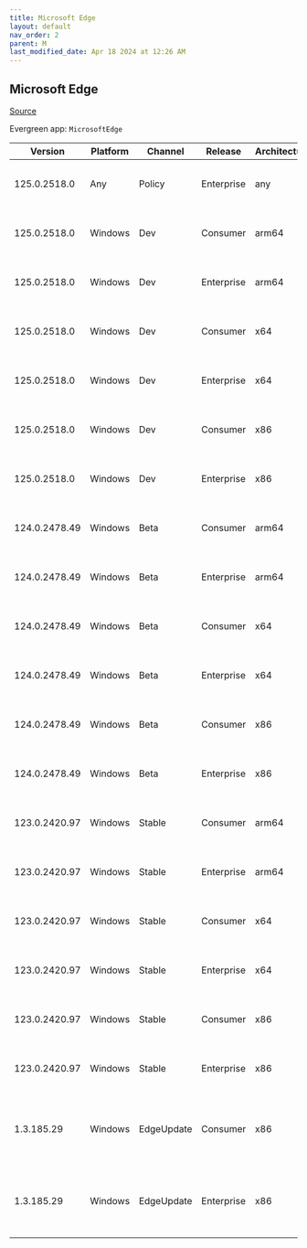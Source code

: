 ```yaml
---
title: Microsoft Edge
layout: default
nav_order: 2
parent: M
last_modified_date: Apr 18 2024 at 12:26 AM
---
```


## Microsoft Edge

[Source](https://www.microsoft.com/edge)

Evergreen app: `MicrosoftEdge`

| Version       | Platform | Channel    | Release    | Architecture | Hash                                                             | URI                                                                                                                                                                                                                                                                                                                      |
| ------------- | -------- | ---------- | ---------- | ------------ | ---------------------------------------------------------------- | ------------------------------------------------------------------------------------------------------------------------------------------------------------------------------------------------------------------------------------------------------------------------------------------------------------------------ |
| 125.0.2518.0  | Any      | Policy     | Enterprise | any          | BA1D240014BFC666F6C80F2A48D561F36CFCFD5099D95DA83EE086A781131D3B | [https://msedge.sf.dl.delivery.mp.microsoft.com/filestreamingservice/files/95c26a2c-ebf0-4a01-8455-a3390cfe495b/MicrosoftEdgePolicyTemplates.cab](https://msedge.sf.dl.delivery.mp.microsoft.com/filestreamingservice/files/95c26a2c-ebf0-4a01-8455-a3390cfe495b/MicrosoftEdgePolicyTemplates.cab)                       |
| 125.0.2518.0  | Windows  | Dev        | Consumer   | arm64        | AA24E3A273760A2E2D438E256019F85B0C82E3085897BCBB617526A805FD32AE | [https://msedge.sf.dl.delivery.mp.microsoft.com/filestreamingservice/files/d6b9f8a4-ad18-4b26-8212-66ff5430aa2b/MicrosoftEdgeDevEnterpriseARM64.msi](https://msedge.sf.dl.delivery.mp.microsoft.com/filestreamingservice/files/d6b9f8a4-ad18-4b26-8212-66ff5430aa2b/MicrosoftEdgeDevEnterpriseARM64.msi)                 |
| 125.0.2518.0  | Windows  | Dev        | Enterprise | arm64        | AA24E3A273760A2E2D438E256019F85B0C82E3085897BCBB617526A805FD32AE | [https://msedge.sf.dl.delivery.mp.microsoft.com/filestreamingservice/files/d6b9f8a4-ad18-4b26-8212-66ff5430aa2b/MicrosoftEdgeDevEnterpriseARM64.msi](https://msedge.sf.dl.delivery.mp.microsoft.com/filestreamingservice/files/d6b9f8a4-ad18-4b26-8212-66ff5430aa2b/MicrosoftEdgeDevEnterpriseARM64.msi)                 |
| 125.0.2518.0  | Windows  | Dev        | Consumer   | x64          | EE739DB76B50064E38CEA65413CAB1BD23F5FF81A4D0915D930DE83A097A3326 | [https://msedge.sf.dl.delivery.mp.microsoft.com/filestreamingservice/files/4fb634c7-5503-4fa8-b028-7d7b9483fd58/MicrosoftEdgeDevEnterpriseX64.msi](https://msedge.sf.dl.delivery.mp.microsoft.com/filestreamingservice/files/4fb634c7-5503-4fa8-b028-7d7b9483fd58/MicrosoftEdgeDevEnterpriseX64.msi)                     |
| 125.0.2518.0  | Windows  | Dev        | Enterprise | x64          | EE739DB76B50064E38CEA65413CAB1BD23F5FF81A4D0915D930DE83A097A3326 | [https://msedge.sf.dl.delivery.mp.microsoft.com/filestreamingservice/files/4fb634c7-5503-4fa8-b028-7d7b9483fd58/MicrosoftEdgeDevEnterpriseX64.msi](https://msedge.sf.dl.delivery.mp.microsoft.com/filestreamingservice/files/4fb634c7-5503-4fa8-b028-7d7b9483fd58/MicrosoftEdgeDevEnterpriseX64.msi)                     |
| 125.0.2518.0  | Windows  | Dev        | Consumer   | x86          | D90DD2C284B7A7B7CF37ADD78A96C246E121E4D245873769F82B80806B6E5CA1 | [https://msedge.sf.dl.delivery.mp.microsoft.com/filestreamingservice/files/7ee29800-082f-41de-bf78-67aba5b9cd14/MicrosoftEdgeDevEnterpriseX86.msi](https://msedge.sf.dl.delivery.mp.microsoft.com/filestreamingservice/files/7ee29800-082f-41de-bf78-67aba5b9cd14/MicrosoftEdgeDevEnterpriseX86.msi)                     |
| 125.0.2518.0  | Windows  | Dev        | Enterprise | x86          | D90DD2C284B7A7B7CF37ADD78A96C246E121E4D245873769F82B80806B6E5CA1 | [https://msedge.sf.dl.delivery.mp.microsoft.com/filestreamingservice/files/7ee29800-082f-41de-bf78-67aba5b9cd14/MicrosoftEdgeDevEnterpriseX86.msi](https://msedge.sf.dl.delivery.mp.microsoft.com/filestreamingservice/files/7ee29800-082f-41de-bf78-67aba5b9cd14/MicrosoftEdgeDevEnterpriseX86.msi)                     |
| 124.0.2478.49 | Windows  | Beta       | Consumer   | arm64        | BCE5C2FB12FEB6C08E94339B081C33DCA18E5E00F2DCAB67EF45D40E42E7CD1F | [https://msedge.sf.dl.delivery.mp.microsoft.com/filestreamingservice/files/ba84fa70-b263-43ed-b670-fbe14fff6fe3/MicrosoftEdgeBetaEnterpriseARM64.msi](https://msedge.sf.dl.delivery.mp.microsoft.com/filestreamingservice/files/ba84fa70-b263-43ed-b670-fbe14fff6fe3/MicrosoftEdgeBetaEnterpriseARM64.msi)               |
| 124.0.2478.49 | Windows  | Beta       | Enterprise | arm64        | BCE5C2FB12FEB6C08E94339B081C33DCA18E5E00F2DCAB67EF45D40E42E7CD1F | [https://msedge.sf.dl.delivery.mp.microsoft.com/filestreamingservice/files/ba84fa70-b263-43ed-b670-fbe14fff6fe3/MicrosoftEdgeBetaEnterpriseARM64.msi](https://msedge.sf.dl.delivery.mp.microsoft.com/filestreamingservice/files/ba84fa70-b263-43ed-b670-fbe14fff6fe3/MicrosoftEdgeBetaEnterpriseARM64.msi)               |
| 124.0.2478.49 | Windows  | Beta       | Consumer   | x64          | B5FD03528FFC631FDBB311DB447FBF792F09EEC2F35239DC0C7FF84F0F7105E1 | [https://msedge.sf.dl.delivery.mp.microsoft.com/filestreamingservice/files/fe498d63-e253-4418-aab0-b0344c5b04d1/MicrosoftEdgeBetaEnterpriseX64.msi](https://msedge.sf.dl.delivery.mp.microsoft.com/filestreamingservice/files/fe498d63-e253-4418-aab0-b0344c5b04d1/MicrosoftEdgeBetaEnterpriseX64.msi)                   |
| 124.0.2478.49 | Windows  | Beta       | Enterprise | x64          | B5FD03528FFC631FDBB311DB447FBF792F09EEC2F35239DC0C7FF84F0F7105E1 | [https://msedge.sf.dl.delivery.mp.microsoft.com/filestreamingservice/files/fe498d63-e253-4418-aab0-b0344c5b04d1/MicrosoftEdgeBetaEnterpriseX64.msi](https://msedge.sf.dl.delivery.mp.microsoft.com/filestreamingservice/files/fe498d63-e253-4418-aab0-b0344c5b04d1/MicrosoftEdgeBetaEnterpriseX64.msi)                   |
| 124.0.2478.49 | Windows  | Beta       | Consumer   | x86          | FE348AAAD661B3363442D7D51313E5790BCE8AC5B751EC015D0AB2A770214E04 | [https://msedge.sf.dl.delivery.mp.microsoft.com/filestreamingservice/files/8e8cd033-ec13-4ceb-9050-e579c1c38d2e/MicrosoftEdgeBetaEnterpriseX86.msi](https://msedge.sf.dl.delivery.mp.microsoft.com/filestreamingservice/files/8e8cd033-ec13-4ceb-9050-e579c1c38d2e/MicrosoftEdgeBetaEnterpriseX86.msi)                   |
| 124.0.2478.49 | Windows  | Beta       | Enterprise | x86          | FE348AAAD661B3363442D7D51313E5790BCE8AC5B751EC015D0AB2A770214E04 | [https://msedge.sf.dl.delivery.mp.microsoft.com/filestreamingservice/files/8e8cd033-ec13-4ceb-9050-e579c1c38d2e/MicrosoftEdgeBetaEnterpriseX86.msi](https://msedge.sf.dl.delivery.mp.microsoft.com/filestreamingservice/files/8e8cd033-ec13-4ceb-9050-e579c1c38d2e/MicrosoftEdgeBetaEnterpriseX86.msi)                   |
| 123.0.2420.97 | Windows  | Stable     | Consumer   | arm64        | 7F74D1AF33FE885C024EE3C1B2F7390619895D2C0CCE3396ACCB4C0C83EFECD2 | [https://msedge.sf.dl.delivery.mp.microsoft.com/filestreamingservice/files/2b785cff-c8c6-4204-b7ec-0f40cae4deef/MicrosoftEdgeEnterpriseARM64.msi](https://msedge.sf.dl.delivery.mp.microsoft.com/filestreamingservice/files/2b785cff-c8c6-4204-b7ec-0f40cae4deef/MicrosoftEdgeEnterpriseARM64.msi)                       |
| 123.0.2420.97 | Windows  | Stable     | Enterprise | arm64        | 7F74D1AF33FE885C024EE3C1B2F7390619895D2C0CCE3396ACCB4C0C83EFECD2 | [https://msedge.sf.dl.delivery.mp.microsoft.com/filestreamingservice/files/2b785cff-c8c6-4204-b7ec-0f40cae4deef/MicrosoftEdgeEnterpriseARM64.msi](https://msedge.sf.dl.delivery.mp.microsoft.com/filestreamingservice/files/2b785cff-c8c6-4204-b7ec-0f40cae4deef/MicrosoftEdgeEnterpriseARM64.msi)                       |
| 123.0.2420.97 | Windows  | Stable     | Consumer   | x64          | B0F4DA37379877D8B982E8E08E180F1E62511E707E151EDC7E376B639A5D2C18 | [https://msedge.sf.dl.delivery.mp.microsoft.com/filestreamingservice/files/f626650a-cf6a-4f73-ab30-3889c621001f/MicrosoftEdgeEnterpriseX64.msi](https://msedge.sf.dl.delivery.mp.microsoft.com/filestreamingservice/files/f626650a-cf6a-4f73-ab30-3889c621001f/MicrosoftEdgeEnterpriseX64.msi)                           |
| 123.0.2420.97 | Windows  | Stable     | Enterprise | x64          | B0F4DA37379877D8B982E8E08E180F1E62511E707E151EDC7E376B639A5D2C18 | [https://msedge.sf.dl.delivery.mp.microsoft.com/filestreamingservice/files/f626650a-cf6a-4f73-ab30-3889c621001f/MicrosoftEdgeEnterpriseX64.msi](https://msedge.sf.dl.delivery.mp.microsoft.com/filestreamingservice/files/f626650a-cf6a-4f73-ab30-3889c621001f/MicrosoftEdgeEnterpriseX64.msi)                           |
| 123.0.2420.97 | Windows  | Stable     | Consumer   | x86          | 3A2294F10F2E010CB4B9F34051DD5FFF19B0E0C9C3F87E194C2A5FBC930191A7 | [https://msedge.sf.dl.delivery.mp.microsoft.com/filestreamingservice/files/bd2081dc-51ce-44f7-b240-4679169a2379/MicrosoftEdgeEnterpriseX86.msi](https://msedge.sf.dl.delivery.mp.microsoft.com/filestreamingservice/files/bd2081dc-51ce-44f7-b240-4679169a2379/MicrosoftEdgeEnterpriseX86.msi)                           |
| 123.0.2420.97 | Windows  | Stable     | Enterprise | x86          | 3A2294F10F2E010CB4B9F34051DD5FFF19B0E0C9C3F87E194C2A5FBC930191A7 | [https://msedge.sf.dl.delivery.mp.microsoft.com/filestreamingservice/files/bd2081dc-51ce-44f7-b240-4679169a2379/MicrosoftEdgeEnterpriseX86.msi](https://msedge.sf.dl.delivery.mp.microsoft.com/filestreamingservice/files/bd2081dc-51ce-44f7-b240-4679169a2379/MicrosoftEdgeEnterpriseX86.msi)                           |
| 1.3.185.29    | Windows  | EdgeUpdate | Consumer   | x86          | C2CA3135F3CAFD79BF90D4CB3118943CA17F40E0D651D1FC32B1B3D22D1412AA | [https://msedge.sf.dl.delivery.mp.microsoft.com/filestreamingservice/files/4d6076eb-9605-4ec8-9571-39d3b988e526/MicrosoftEdgeUpdateSetup_X86_1.3.185.29.exe](https://msedge.sf.dl.delivery.mp.microsoft.com/filestreamingservice/files/4d6076eb-9605-4ec8-9571-39d3b988e526/MicrosoftEdgeUpdateSetup_X86_1.3.185.29.exe) |
| 1.3.185.29    | Windows  | EdgeUpdate | Enterprise | x86          | C2CA3135F3CAFD79BF90D4CB3118943CA17F40E0D651D1FC32B1B3D22D1412AA | [https://msedge.sf.dl.delivery.mp.microsoft.com/filestreamingservice/files/4d6076eb-9605-4ec8-9571-39d3b988e526/MicrosoftEdgeUpdateSetup_X86_1.3.185.29.exe](https://msedge.sf.dl.delivery.mp.microsoft.com/filestreamingservice/files/4d6076eb-9605-4ec8-9571-39d3b988e526/MicrosoftEdgeUpdateSetup_X86_1.3.185.29.exe) |
